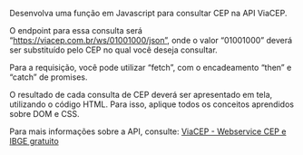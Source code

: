 Desenvolva uma função em Javascript para consultar CEP na API ViaCEP.

O endpoint para essa consulta será “https://viacep.com.br/ws/01001000/json”, onde o valor “01001000” deverá ser substituído pelo CEP no qual você deseja consultar.

Para a requisição, você pode utilizar “fetch”, com o encadeamento “then” e “catch” de promises.

O resultado de cada consulta de CEP deverá ser apresentado em tela, utilizando o código HTML. Para isso, aplique todos os conceitos aprendidos sobre DOM e CSS.

Para mais informações sobre a API, consulte: [ViaCEP - Webservice CEP e IBGE gratuito](https://viacep.com.br/)